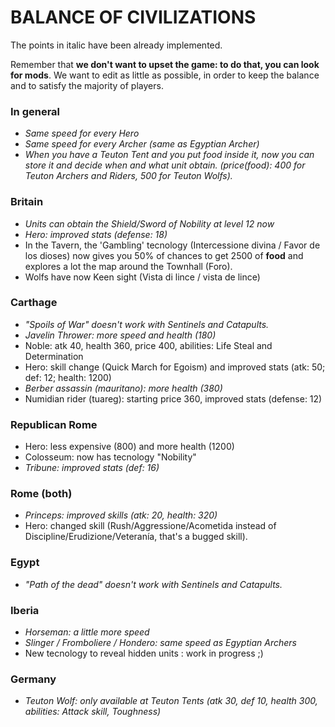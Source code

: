 ﻿# BALANCE OF CIVILIZATIONS

The points in italic have been already implemented.

Remember that **we don't want to upset the game: to do that, you can look for mods**. We want to edit as little as possible, in order to keep the balance and to satisfy the majority of players.

### In general
* *Same speed for every Hero*
* *Same speed for every Archer (same as Egyptian Archer)*
* *When you have a Teuton Tent and you put food inside it, now you can store it and decide when and what unit obtain. (price(food): 400 for Teuton Archers and Riders, 500 for Teuton Wolfs).*

### Britain

* *Units can obtain the Shield/Sword of Nobility at level 12 now*
* *Hero: improved stats (defense: 18)*
* In the Tavern, the 'Gambling' tecnology (Intercessione divina / Favor de los dioses) now gives you 50% of chances to get 2500 of **food** and explores a lot the map around the Townhall (Foro).
* Wolfs have now Keen sight (Vista di lince / vista de lince)


### Carthage 

* *"Spoils of War" doesn't work with Sentinels and Catapults.*
* *Javelin Thrower: more speed and health (180)*
* Noble: atk 40, health 360, price 400, abilities: Life Steal and Determination
* Hero: skill change (Quick March for Egoism) and improved stats (atk: 50; def: 12; health: 1200)
* *Berber assassin (mauritano): more health (380)*
* Numidian rider (tuareg): starting price 360, improved stats (defense: 12)


### Republican Rome

* Hero: less expensive (800) and more health (1200)
* Colosseum: now has tecnology "Nobility"
* *Tribune: improved stats (def: 16)*

### Rome (both)

* *Princeps: improved skills (atk: 20, health: 320)*
* Hero: changed skill (Rush/Aggressione/Acometida instead of Discipline/Erudizione/Veteranía, that's a bugged skill).

### Egypt

* *"Path of the dead" doesn't work with Sentinels and Catapults.*

### Iberia

* *Horseman: a little more speed*
* *Slinger / Fromboliere / Hondero: same speed as Egyptian Archers*
* New tecnology to reveal hidden units : work in progress ;)

### Germany

* *Teuton Wolf: only available at Teuton Tents (atk 30, def 10, health 300, abilities: Attack skill, Toughness)*

